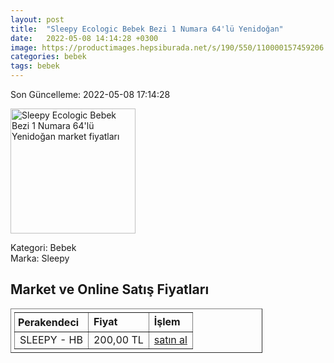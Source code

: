 ```yaml
---
layout: post
title:  "Sleepy Ecologic Bebek Bezi 1 Numara 64'lü Yenidoğan"
date:   2022-05-08 14:14:28 +0300
image: https://productimages.hepsiburada.net/s/190/550/110000157459206.jpg
categories: bebek
tags: bebek
---
```


Son Güncelleme: 2022-05-08 17:14:28

<img src="https://productimages.hepsiburada.net/s/190/550/110000157459206.jpg" width="200" alt="Sleepy Ecologic Bebek Bezi 1 Numara 64'lü Yenidoğan market fiyatları" />

Kategori: Bebek
<br />
Marka: Sleepy

<h2>Market ve Online Satış Fiyatları</h2>

<table border="1" style="padding: 5px;width:80%;">
  <tr>
    <td style="padding: 5px;"><strong>Perakendeci</strong></td>
    <td><strong>Fiyat</strong></td>
    <td><strong>İşlem</strong></td>
  </tr>
  <tr>
              <td title="Hepsiburada/Sleepy Mağazası">SLEEPY - HB</td>
              <td>200,00 TL</td>
              <td><a title="Hepsiburada/Sleepy Mağazası" target="_blank" href="https://www.hepsiburada.com/sleepy-ecologic-bebek-bezi-1-numara-64-lu-yenidogan-islak-bebek-bakim-havlusu-p-HBCV00001Q31HO?magaza=Sleepy">satın al</a></td>
            </tr>
</table>
